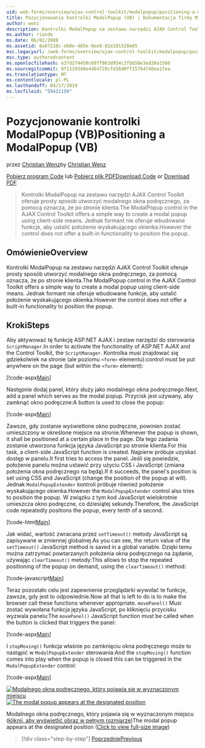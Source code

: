 ```yaml
---
uid: web-forms/overview/ajax-control-toolkit/modalpopup/positioning-a-modalpopup-vb
title: Pozycjonowanie kontrolki ModalPopup (VB) | Dokumentacja firmy Microsoft
author: wenz
description: Kontrolki ModalPopup na zestawu narzędzi AJAX Control Toolkit oferuje prosty sposób utworzyć modalnego okna podręcznego, za pomocą oznacza, że po stronie klienta. Jednak formant nie oferuje...
ms.author: riande
ms.date: 06/02/2008
ms.assetid: 8a07210c-eb0e-485e-9ee8-82a101520e65
msc.legacyurl: /web-forms/overview/ajax-control-toolkit/modalpopup/positioning-a-modalpopup-vb
msc.type: authoredcontent
ms.openlocfilehash: e37d2f4450c697f963d954c2fbb58e3ed20a1566
ms.sourcegitcommit: 0f1119340e4464720cfd16d0ff15764746ea1fea
ms.translationtype: MT
ms.contentlocale: pl-PL
ms.lasthandoff: 04/17/2019
ms.locfileid: "59421150"
---
```

# <a name="positioning-a-modalpopup-vb"></a><span data-ttu-id="91dc0-104">Pozycjonowanie kontrolki ModalPopup (VB)</span><span class="sxs-lookup"><span data-stu-id="91dc0-104">Positioning a ModalPopup (VB)</span></span>

<span data-ttu-id="91dc0-105">przez [Christian Wenz](https://github.com/wenz)</span><span class="sxs-lookup"><span data-stu-id="91dc0-105">by [Christian Wenz](https://github.com/wenz)</span></span>

<span data-ttu-id="91dc0-106">[Pobierz program Code](http://download.microsoft.com/download/2/4/0/24052038-f942-4336-905b-b60ae56f0dd5/ModalPopup4.vb.zip) lub [Pobierz plik PDF](http://download.microsoft.com/download/b/6/a/b6ae89ee-df69-4c87-9bfb-ad1eb2b23373/modalpopup4VB.pdf)</span><span class="sxs-lookup"><span data-stu-id="91dc0-106">[Download Code](http://download.microsoft.com/download/2/4/0/24052038-f942-4336-905b-b60ae56f0dd5/ModalPopup4.vb.zip) or [Download PDF](http://download.microsoft.com/download/b/6/a/b6ae89ee-df69-4c87-9bfb-ad1eb2b23373/modalpopup4VB.pdf)</span></span>

> <span data-ttu-id="91dc0-107">Kontrolki ModalPopup na zestawu narzędzi AJAX Control Toolkit oferuje prosty sposób utworzyć modalnego okna podręcznego, za pomocą oznacza, że po stronie klienta.</span><span class="sxs-lookup"><span data-stu-id="91dc0-107">The ModalPopup control in the AJAX Control Toolkit offers a simple way to create a modal popup using client-side means.</span></span> <span data-ttu-id="91dc0-108">Jednak formant nie oferuje wbudowane funkcje, aby ustalić położenie wyskakującego okienka.</span><span class="sxs-lookup"><span data-stu-id="91dc0-108">However the control does not offer a built-in functionality to position the popup.</span></span>


## <a name="overview"></a><span data-ttu-id="91dc0-109">Omówienie</span><span class="sxs-lookup"><span data-stu-id="91dc0-109">Overview</span></span>

<span data-ttu-id="91dc0-110">Kontrolki ModalPopup na zestawu narzędzi AJAX Control Toolkit oferuje prosty sposób utworzyć modalnego okna podręcznego, za pomocą oznacza, że po stronie klienta.</span><span class="sxs-lookup"><span data-stu-id="91dc0-110">The ModalPopup control in the AJAX Control Toolkit offers a simple way to create a modal popup using client-side means.</span></span> <span data-ttu-id="91dc0-111">Jednak formant nie oferuje wbudowane funkcje, aby ustalić położenie wyskakującego okienka.</span><span class="sxs-lookup"><span data-stu-id="91dc0-111">However the control does not offer a built-in functionality to position the popup.</span></span>

## <a name="steps"></a><span data-ttu-id="91dc0-112">Kroki</span><span class="sxs-lookup"><span data-stu-id="91dc0-112">Steps</span></span>

<span data-ttu-id="91dc0-113">Aby aktywować tę funkcję ASP.NET AJAX i zestaw narzędzi do sterowania `ScriptManager`.</span><span class="sxs-lookup"><span data-stu-id="91dc0-113">In order to activate the functionality of ASP.NET AJAX and the Control Toolkit, the `ScriptManager`.</span></span> <span data-ttu-id="91dc0-114">Kontrolka musi znajdować się gdziekolwiek na stronie (ale poziomu `<form>` elementu):</span><span class="sxs-lookup"><span data-stu-id="91dc0-114">control must be put anywhere on the page (but within the `<form>` element):</span></span>

[!code-aspx[Main](positioning-a-modalpopup-vb/samples/sample1.aspx)]

<span data-ttu-id="91dc0-115">Następnie dodaj panel, który służy jako modalnego okna podręcznego.</span><span class="sxs-lookup"><span data-stu-id="91dc0-115">Next, add a panel which serves as the modal popup.</span></span> <span data-ttu-id="91dc0-116">Przycisk jest używany, aby zamknąć okno podręczne:</span><span class="sxs-lookup"><span data-stu-id="91dc0-116">A button is used to close the popup:</span></span>

[!code-aspx[Main](positioning-a-modalpopup-vb/samples/sample2.aspx)]

<span data-ttu-id="91dc0-117">Zawsze, gdy zostanie wyświetlone okno podręczne, powinien zostać umieszczony w określone miejsce na stronie.</span><span class="sxs-lookup"><span data-stu-id="91dc0-117">Whenever the popup is shown, it shall be positioned at a certain place in the page.</span></span> <span data-ttu-id="91dc0-118">Dla tego zadania zostanie utworzona funkcja języka JavaScript po stronie klienta.</span><span class="sxs-lookup"><span data-stu-id="91dc0-118">For this task, a client-side JavaScript function is created.</span></span> <span data-ttu-id="91dc0-119">Najpierw próbuje uzyskać dostęp w panelu.</span><span class="sxs-lookup"><span data-stu-id="91dc0-119">It first tries to access the panel.</span></span> <span data-ttu-id="91dc0-120">Jeśli się powiedzie, położenie panelu można ustawić przy użyciu CSS i JavaScript (zmiana położenia okna podręcznego na będą).</span><span class="sxs-lookup"><span data-stu-id="91dc0-120">If it succeeds, the panel's position is set using CSS and JavaScript (change the position of the popup at will).</span></span> <span data-ttu-id="91dc0-121">Jednak `ModalPopupExtender` kontroli próbuje również położenie wyskakującego okienka.</span><span class="sxs-lookup"><span data-stu-id="91dc0-121">However the `ModalPopupExtender` control also tries to position the popup.</span></span> <span data-ttu-id="91dc0-122">W związku z tym kod JavaScript wielokrotnie umieszcza okno podręczne, co dziesiątej sekundy.</span><span class="sxs-lookup"><span data-stu-id="91dc0-122">Therefore, the JavaScript code repeatedly positions the popup, every tenth of a second.</span></span>

[!code-html[Main](positioning-a-modalpopup-vb/samples/sample3.html)]

<span data-ttu-id="91dc0-123">Jak widać, wartość zwracana przez `setTimeout()` metody JavaScript są zapisywane w zmiennej globalnej.</span><span class="sxs-lookup"><span data-stu-id="91dc0-123">As you can see, the return value of the `setTimeout()` JavaScript method is saved in a global variable.</span></span> <span data-ttu-id="91dc0-124">Dzięki temu można zatrzymać powtarzanych położenia okna podręcznego na żądanie, używając `clearTimeout()` metody:</span><span class="sxs-lookup"><span data-stu-id="91dc0-124">This allows to stop the repeated positioning of the popup on demand, using the `clearTimeout()` method:</span></span>

[!code-javascript[Main](positioning-a-modalpopup-vb/samples/sample4.js)]

<span data-ttu-id="91dc0-125">Teraz pozostało celu jest zapewnienie przeglądarki wywołać te funkcje, zawsze, gdy jest to odpowiednie.</span><span class="sxs-lookup"><span data-stu-id="91dc0-125">Now all that is left to do is to make the browser call these functions whenever appropriate.</span></span> <span data-ttu-id="91dc0-126">`movePanel()` Musi zostać wywołana funkcja języka JavaScript, po kliknięciu przycisku wyzwala panelu:</span><span class="sxs-lookup"><span data-stu-id="91dc0-126">The `movePanel()` JavaScript function must be called when the button is clicked that triggers the panel:</span></span>

[!code-aspx[Main](positioning-a-modalpopup-vb/samples/sample5.aspx)]

<span data-ttu-id="91dc0-127">I `stopMoving()` funkcja właśnie po zamknięciu okna podręcznego może to nastąpić w `ModalPopupExtender` sterowania:</span><span class="sxs-lookup"><span data-stu-id="91dc0-127">And the `stopMoving()` function comes into play when the popup is closed this can be triggered in the `ModalPopupExtender` control:</span></span>

[!code-aspx[Main](positioning-a-modalpopup-vb/samples/sample6.aspx)]


<span data-ttu-id="91dc0-128">[![Modalnego okna podręcznego, który pojawia się w wyznaczonym miejscu](positioning-a-modalpopup-vb/_static/image2.png)](positioning-a-modalpopup-vb/_static/image1.png)</span><span class="sxs-lookup"><span data-stu-id="91dc0-128">[![The modal popup appears at the designated position](positioning-a-modalpopup-vb/_static/image2.png)](positioning-a-modalpopup-vb/_static/image1.png)</span></span>

<span data-ttu-id="91dc0-129">Modalnego okna podręcznego, który pojawia się w wyznaczonym miejscu ([kliknij, aby wyświetlić obraz w pełnym rozmiarze](positioning-a-modalpopup-vb/_static/image3.png))</span><span class="sxs-lookup"><span data-stu-id="91dc0-129">The modal popup appears at the designated position ([Click to view full-size image](positioning-a-modalpopup-vb/_static/image3.png))</span></span>

> [!div class="step-by-step"]
> [<span data-ttu-id="91dc0-130">Poprzednie</span><span class="sxs-lookup"><span data-stu-id="91dc0-130">Previous</span></span>](handling-postbacks-from-a-modalpopup-vb.md)
